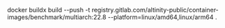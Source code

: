 docker buildx build --push -t registry.gitlab.com/altinity-public/container-images/benchmark/multiarch:22.8 --platform=linux/amd64,linux/arm64 .